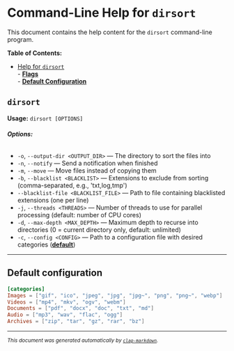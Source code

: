 # Command-Line Help for `dirsort`

This document contains the help content for the `dirsort` command-line program.

**Table of Contents:**

<!--toc:start-->
- [Help for `dirsort`](#command-line-help-for-dirsort)\
      - [**Flags**](#dirsort)\
      - [**Default Configuration**](#default-configuration)
<!--toc:end-->

## `dirsort`

**Usage:** `dirsort [OPTIONS]`

###### **Options:**

- `-o`, `--output-dir <OUTPUT_DIR>` — The directory to sort the files into
- `-n`, `--notify` — Send a notification when finished
- `-m`, `--move` — Move files instead of copying them
- `-b`, `--blacklist <BLACKLIST>` — Extensions to exclude from sorting (comma-separated, e.g., 'txt,log,tmp')
- `--blacklist-file <BLACKLIST_FILE>` — Path to file containing blacklisted extensions (one per line)
- `-j`, `--threads <THREADS>` — Number of threads to use for parallel processing (default: number of CPU cores)
- `-d`, `--max-depth <MAX_DEPTH>` — Maximum depth to recurse into directories (0 = current directory only, default: unlimited)
- `-c`, `--config <CONFIG>` — Path to a configuration file with desired categories ([**default**](#default-configuration))

<hr/>

## Default configuration

```toml
[categories]
Images = ["gif", "ico", "jpeg", "jpg", "jpg~", "png", "png~", "webp"]
Videos = ["mp4", "mkv", "ogv", "webm"]
Documents = ["pdf", "docx", "doc", "txt", "md"]
Audio = ["mp3", "wav", "flac", "ogg"]
Archives = ["zip", "tar", "gz", "rar", "bz"]
```

<hr/>

<small><i>
    This document was generated automatically by
    <a href="https://crates.io/crates/clap-markdown"><code>clap-markdown</code></a>.
</i></small>
